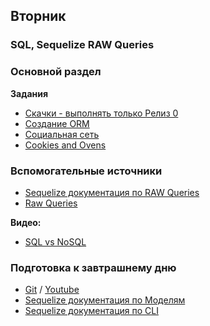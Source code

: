## Вторник


### SQL, Sequelize RAW Queries
### Основной раздел

**Задания**
- [Скачки - выполнять только Релиз 0](../../../../p1-sql-sequelize-races)
- [Создание ORM](../../../../core-sql-js-handmade-orm)
- [Социальная сеть](../../../../p1-sql-core-social)
- [Cookies and Ovens](../../../../p1-sql-sequelize-cookies)


### Вспомогательные источники

- [Sequelize документация по RAW Queries](https://sequelize.org/master/manual/raw-queries.html)
- [Raw Queries](https://runebook.dev/ru/docs/sequelize/manual/raw-queries)


**Видео:**
- [SQL vs NoSQL](https://www.youtube.com/watch?v=ZS_kXvOeQ5Y&t=770s)


### Подготовка к завтрашнему дню
- [Git](https://github.com/Elbrus-Bootcamp/short-squeeze-phase-1/tree/master/week-3/sequelize-cli) / [Youtube](https://youtu.be/cm0lOojWIGA) 
- [Sequelize документация по Моделям](https://sequelize.org/master/manual/model-basics.html)
- [Sequelize документация по CLI](https://sequelize.org/master/manual/migrations.html)
